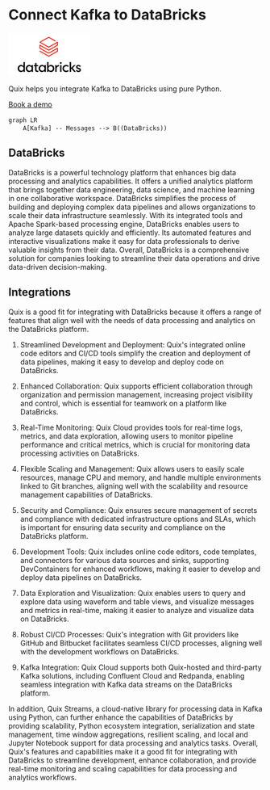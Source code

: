 # Connect Kafka to DataBricks

![](./images/logo_1.jpg)

Quix helps you integrate Kafka to DataBricks using pure Python.

<div>
<a class="md-button md-button--primary" href="https://share.hsforms.com/1iW0TmZzKQMChk0lxd_tGiw4yjw2?__hstc=175542013.2303933fbd746c0ac86d9ccbe9bc9100.1728383268831.1729603416735.1729620918855.31&__hssc=175542013.1.1729620918855&__hsfp=2132701734" target="_blank" style="margin-right:.5rem;">Book a demo</a>
<br/>
</div>

```mermaid
graph LR
    A[Kafka] -- Messages --> B((DataBricks))
```

## DataBricks

DataBricks is a powerful technology platform that enhances big data processing and analytics capabilities. It offers a unified analytics platform that brings together data engineering, data science, and machine learning in one collaborative workspace. DataBricks simplifies the process of building and deploying complex data pipelines and allows organizations to scale their data infrastructure seamlessly. With its integrated tools and Apache Spark-based processing engine, DataBricks enables users to analyze large datasets quickly and efficiently. Its automated features and interactive visualizations make it easy for data professionals to derive valuable insights from their data. Overall, DataBricks is a comprehensive solution for companies looking to streamline their data operations and drive data-driven decision-making.

## Integrations

Quix is a good fit for integrating with DataBricks because it offers a range of features that align well with the needs of data processing and analytics on the DataBricks platform. 

1. Streamlined Development and Deployment: Quix's integrated online code editors and CI/CD tools simplify the creation and deployment of data pipelines, making it easy to develop and deploy code on DataBricks.

2. Enhanced Collaboration: Quix supports efficient collaboration through organization and permission management, increasing project visibility and control, which is essential for teamwork on a platform like DataBricks.

3. Real-Time Monitoring: Quix Cloud provides tools for real-time logs, metrics, and data exploration, allowing users to monitor pipeline performance and critical metrics, which is crucial for monitoring data processing activities on DataBricks.

4. Flexible Scaling and Management: Quix allows users to easily scale resources, manage CPU and memory, and handle multiple environments linked to Git branches, aligning well with the scalability and resource management capabilities of DataBricks.

5. Security and Compliance: Quix ensures secure management of secrets and compliance with dedicated infrastructure options and SLAs, which is important for ensuring data security and compliance on the DataBricks platform.

6. Development Tools: Quix includes online code editors, code templates, and connectors for various data sources and sinks, supporting DevContainers for enhanced workflows, making it easier to develop and deploy data pipelines on DataBricks.

7. Data Exploration and Visualization: Quix enables users to query and explore data using waveform and table views, and visualize messages and metrics in real-time, making it easier to analyze and visualize data on DataBricks.

8. Robust CI/CD Processes: Quix's integration with Git providers like GitHub and Bitbucket facilitates seamless CI/CD processes, aligning well with the development workflows on DataBricks.

9. Kafka Integration: Quix Cloud supports both Quix-hosted and third-party Kafka solutions, including Confluent Cloud and Redpanda, enabling seamless integration with Kafka data streams on the DataBricks platform.

In addition, Quix Streams, a cloud-native library for processing data in Kafka using Python, can further enhance the capabilities of DataBricks by providing scalability, Python ecosystem integration, serialization and state management, time window aggregations, resilient scaling, and local and Jupyter Notebook support for data processing and analytics tasks. Overall, Quix's features and capabilities make it a good fit for integrating with DataBricks to streamline development, enhance collaboration, and provide real-time monitoring and scaling capabilities for data processing and analytics workflows.

